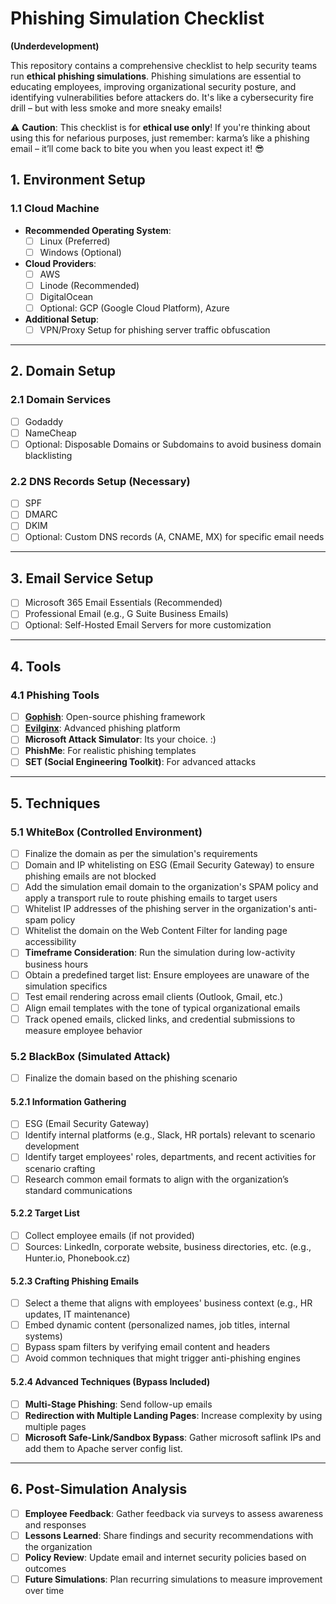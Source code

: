 # Phishing Simulation Checklist
**(Underdevelopment)**

This repository contains a comprehensive checklist to help security teams run **ethical phishing simulations**. Phishing simulations are essential to educating employees, improving organizational security posture, and identifying vulnerabilities before attackers do. It's like a cybersecurity fire drill – but with less smoke and more sneaky emails!

⚠️ **Caution**: This checklist is for **ethical use only**! If you're thinking about using this for nefarious purposes, just remember: karma’s like a phishing email – it’ll come back to bite you when you least expect it! 😎


## 1. Environment Setup

### 1.1 Cloud Machine
- **Recommended Operating System**: 
  - [ ] Linux (Preferred)
  - [ ] Windows (Optional)
- **Cloud Providers**:
  - [ ] AWS
  - [ ] Linode (Recommended)
  - [ ] DigitalOcean
  - [ ] Optional: GCP (Google Cloud Platform), Azure
- **Additional Setup**:
  - [ ] VPN/Proxy Setup for phishing server traffic obfuscation

--- 

## 2. Domain Setup

### 2.1 Domain Services
- [ ] Godaddy
- [ ] NameCheap
- [ ] Optional: Disposable Domains or Subdomains to avoid business domain blacklisting

### 2.2 DNS Records Setup (Necessary)
- [ ] SPF
- [ ] DMARC
- [ ] DKIM
- [ ] Optional: Custom DNS records (A, CNAME, MX) for specific email needs

--- 

## 3. Email Service Setup
- [ ] Microsoft 365 Email Essentials (Recommended)
- [ ] Professional Email (e.g., G Suite Business Emails)
- [ ] Optional: Self-Hosted Email Servers for more customization

---

## 4. Tools

### 4.1 Phishing Tools
- [ ] **[Gophish](https://getgophish.com/)**: Open-source phishing framework
- [ ] **[Evilginx](https://github.com/kgretzky/evilginx2)**: Advanced phishing platform
- [ ] **Microsoft Attack Simulator**: Its your choice. :)
- [ ] **PhishMe**: For realistic phishing templates
- [ ] **SET (Social Engineering Toolkit)**: For advanced attacks

---

## 5. Techniques

### 5.1 WhiteBox (Controlled Environment)
- [ ] Finalize the domain as per the simulation's requirements
- [ ] Domain and IP whitelisting on ESG (Email Security Gateway) to ensure phishing emails are not blocked
- [ ] Add the simulation email domain to the organization's SPAM policy and apply a transport rule to route phishing emails to target users
- [ ] Whitelist IP addresses of the phishing server in the organization's anti-spam policy
- [ ] Whitelist the domain on the Web Content Filter for landing page accessibility
- [ ] **Timeframe Consideration**: Run the simulation during low-activity business hours
- [ ] Obtain a predefined target list: Ensure employees are unaware of the simulation specifics
- [ ] Test email rendering across email clients (Outlook, Gmail, etc.)
- [ ] Align email templates with the tone of typical organizational emails
- [ ] Track opened emails, clicked links, and credential submissions to measure employee behavior

### 5.2 BlackBox (Simulated Attack)
- [ ] Finalize the domain based on the phishing scenario

#### 5.2.1 Information Gathering
- [ ] ESG (Email Security Gateway) 
- [ ] Identify internal platforms (e.g., Slack, HR portals) relevant to scenario development
- [ ] Identify target employees' roles, departments, and recent activities for scenario crafting
- [ ] Research common email formats to align with the organization’s standard communications

#### 5.2.2 Target List
- [ ] Collect employee emails (if not provided)
- [ ] Sources: LinkedIn, corporate website, business directories, etc. (e.g., Hunter.io, Phonebook.cz)

#### 5.2.3 Crafting Phishing Emails
- [ ] Select a theme that aligns with employees' business context (e.g., HR updates, IT maintenance)
- [ ] Embed dynamic content (personalized names, job titles, internal systems)
- [ ] Bypass spam filters by verifying email content and headers
- [ ] Avoid common techniques that might trigger anti-phishing engines

#### 5.2.4 Advanced Techniques (Bypass Included)
- [ ] **Multi-Stage Phishing**: Send follow-up emails 
- [ ] **Redirection with Multiple Landing Pages**: Increase complexity by using multiple pages
- [ ] **Microsoft Safe-Link/Sandbox Bypass**: Gather microsoft saflink IPs and add them to Apache server config list.

---

## 6. Post-Simulation Analysis
- [ ] **Employee Feedback**: Gather feedback via surveys to assess awareness and responses
- [ ] **Lessons Learned**: Share findings and security recommendations with the organization
- [ ] **Policy Review**: Update email and internet security policies based on outcomes
- [ ] **Future Simulations**: Plan recurring simulations to measure improvement over time
